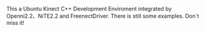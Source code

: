 This a Ubuntu Kinect C++ Development Enviroment integrated by Openni2.2、NiTE2.2 and FreenectDriver.
There is still some examples. Don`t miss it!
